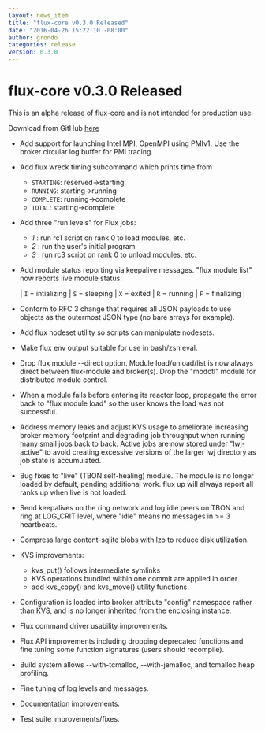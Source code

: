 ```yaml
---
layout: news_item
title: "flux-core v0.3.0 Released"
date: "2016-04-26 15:22:10 -08:00"
author: grondo
categories: release
version: 0.3.0
---
```


# flux-core v0.3.0 Released

<div class="note warning">
This is an alpha release of flux-core and is not intended for production use.
</div>

Download from GitHub [here](https://github.com/flux-framework/flux-core/releases/tag/0.3.0)

* Add support for launching Intel MPI, OpenMPI using PMIv1.
  Use the broker circular log buffer for PMI tracing.

* Add flux wreck timing subcommand which prints time from
    - `STARTING`: reserved->starting
    - `RUNNING`:  starting->running
    - `COMPLETE`: running->complete
    - `TOTAL`:    starting->complete

* Add three "run levels" for Flux jobs:
  - *1* : run rc1 script on rank 0 to load modules, etc.
  - *2* : run the user's initial program
  - *3* : run rc3 script on rank 0 to unload modules, etc.

* Add module status reporting via keepalive messages.
  "flux module list" now reports live module status:

   | `I` = intializing |  `S` = sleeping    |  `X` = exited
   | `R` = running     |  `F` = finalizing  |

* Conform to RFC 3 change that requires all JSON payloads to use
  objects as the outermost JSON type (no bare arrays for example).

* Add flux nodeset utility so scripts can manipulate nodesets.

* Make flux env output suitable for use in bash/zsh eval.

* Drop flux module --direct option.  Module load/unload/list is
  now always direct between flux-module and broker(s).
  Drop the "modctl" module for distributed module control.

* When a module fails before entering its reactor loop, propagate
  the error back to "flux module load" so the user knows the
  load was not successful.

* Address memory leaks and adjust KVS usage to ameliorate increasing
  broker memory footprint and degrading job throughput when running
  many small jobs back to back.  Active jobs are now stored under
  "lwj-active" to avoid creating excessive versions of the larger lwj
  directory as job state is accumulated.

* Bug fixes to "live" (TBON self-healing) module.  The module is no
  longer loaded by default, pending additional work.  flux up will
  always report all ranks up when live is not loaded.

* Send keepalives on the ring network and log idle peers on TBON
  and ring at LOG_CRIT level, where "idle" means no messages in >= 3
  heartbeats.

* Compress large content-sqlite blobs with lzo to reduce disk
  utilization.

* KVS improvements:
  - kvs_put() follows intermediate symlinks
  - KVS operations bundled within one commit are applied in order
  - add kvs_copy() and kvs_move() utility functions.

* Configuration is loaded into broker attribute "config" namespace
  rather than KVS, and is no longer inherited from the enclosing instance.

* Flux command driver usability improvements.

* Flux API improvements including dropping deprecated functions
  and fine tuning some function signatures (users should recompile).

* Build system allows --with-tcmalloc, --with-jemalloc, and tcmalloc
  heap profiling.

* Fine tuning of log levels and messages.

* Documentation improvements.

* Test suite improvements/fixes.

